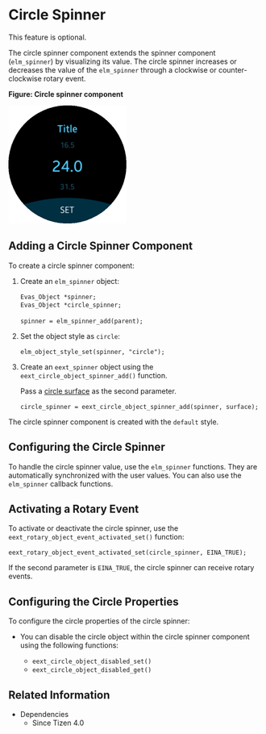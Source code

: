 # Circle Spinner

This feature is optional.

The circle spinner component extends the spinner component (`elm_spinner`) by visualizing its value. The circle spinner increases or decreases the value of the `elm_spinner` through a clockwise or counter-clockwise rotary event.

**Figure: Circle spinner component**

![Circle spinner component](./media/circle_spinner.png)

## Adding a Circle Spinner Component

To create a circle spinner component:

1. Create an `elm_spinner` object:

   ```
   Evas_Object *spinner;
   Evas_Object *circle_spinner;

   spinner = elm_spinner_add(parent);
   ```

2. Set the object style as `circle`:

   ```
   elm_object_style_set(spinner, "circle");
   ```

3. Create an `eext_spinner` object using the `eext_circle_object_spinner_add()` function.

   Pass a [circle surface](component-circle-surface.md) as the second parameter.

   ```
   circle_spinner = eext_circle_object_spinner_add(spinner, surface);
   ```

The circle spinner component is created with the `default` style.

## Configuring the Circle Spinner

To handle the circle spinner value, use the `elm_spinner` functions. They are automatically synchronized with the user values. You can also use the `elm_spinner` callback functions.

## Activating a Rotary Event

To activate or deactivate the circle spinner, use the `eext_rotary_object_event_activated_set()` function:

```
eext_rotary_object_event_activated_set(circle_spinner, EINA_TRUE);
```

If the second parameter is `EINA_TRUE`, the circle spinner can receive rotary events.

## Configuring the Circle Properties

To configure the circle properties of the circle spinner:

- You can disable the circle object within the circle spinner component using the following functions:

  - `eext_circle_object_disabled_set()`
  - `eext_circle_object_disabled_get()`

## Related Information
- Dependencies
  - Since Tizen 4.0
